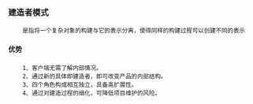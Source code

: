 ### 建造者模式
        是指将一个复杂对象的构建与它的表示分离，使得同样的构建过程可以创建不同的表示
        
        
#### 优势
        1、客户端无需了解内部情况。
        2、通过新的具体即建造者，即可改变产品的内部结构。
        3、四个角色构成相互独立，具备高扩展性。
        4、通过对建造过程的细化，可降低项目维护的风险。